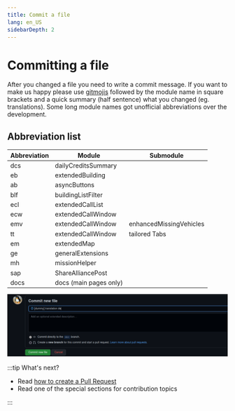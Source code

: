 ```yaml
---
title: Commit a file
lang: en_US
sidebarDepth: 2
---
```


# Committing a file
After you changed a file you need to write a commit message. If you want to make us happy please use [gitmojis](https://gitmoji.dev) followed by the module name in square brackets and a quick summary (half sentence) what you changed (eg. translations). Some long module names got unofficial abbreviations over the development.

## Abbreviation list
| Abbreviation | Module                 | Submodule               |
|--------------|------------------------|-------------------------|
| dcs          | dailyCreditsSummary    ||
| eb           | extendedBuilding       ||
| ab           | asyncButtons           ||
| blf          | buildingListFilter     ||
| ecl          | extendedCallList       ||
| ecw          | extendedCallWindow     ||
| emv          | extendedCallWindow     | enhancedMissingVehicles |
| tt           | extendedCallWindow     | tailored Tabs           |
| em           | extendedMap            ||
| ge           | generalExtensions      ||
| mh           | missionHelper          ||
| sap          | ShareAlliancePost      ||
| docs         | docs (main pages only) ||

![](../images/contributing/committing/GH_commit_msg.png)

:::tip What's next?
* Read [how to create a Pull Request](./prs.md)
* Read one of the special sections for contribution topics

:::
